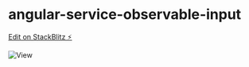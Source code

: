 # angular-service-observable-input

[Edit on StackBlitz ⚡️](https://stackblitz.com/edit/angular-service-observable-input)

![View](angular-service-observable-input.gif)